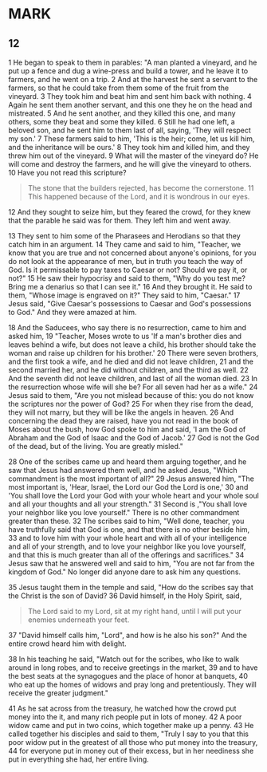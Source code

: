# MARK

## 12

1 He began to speak to them in parables: "A man planted a vineyard, and he put up a fence and dug a wine-press and build a tower, and he leave it to farmers, and he went on a trip. 2 And at the harvest he sent a servant to the farmers, so that he could take from them some of the fruit from the vineyard. 3 They took him and beat him and sent him back with nothing. 4 Again he sent them another servant, and this one they he on the head and mistreated. 5 And he sent another, and they killed this one, and many others, some they beat and some they killed. 6 Still he had one left, a beloved son, and he sent him to them last of all, saying, 'They will respect my son.' 7 These farmers said to him, 'This is the heir; come, let us kill him, and the inheritance will be ours.' 8 They took him and killed him, and they threw him out of the vineyard. 9 What will the master of the vineyard do? He will come and destroy the farmers, and he will give the vineyard to others. 10 Have you not read this scripture?

> The stone that the builders rejected,
> has become the cornerstone.
> 11 This happened because of the Lord,
> and it is wondrous in our eyes.

12 And they sought to seize him, but they feared the crowd, for they knew that the parable he said was for them. They left him and went away.

13 They sent to him some of the Pharasees and Herodians so that they catch him in an argument. 14 They came and said to him, "Teacher, we know that you are true and not concerned about anyone's opinions, for you do not look at the appearance of men, but in truth you teach the way of God. Is it permissable to pay taxes to Caesar or not? Should we pay it, or not?" 15 He saw their hypocrisy and said to them, "Why do you test me? Bring me a denarius so that I can see it." 16 And they brought it. He said to them, "Whose image is engraved on it?" They said to him, "Caesar." 17 Jesus said, "Give Caesar's possessions to Caesar and God's possessions to God." And they were amazed at him.

18 And the Saducees, who say there is no resurrection, came to him and asked him, 19 "Teacher, Moses wrote to us 'If a man's brother dies and leaves behind a wife, but does not leave a child, his brother should take the woman and raise up children for his brother.' 20 There were seven brothers, and the first took a wife, and he died and did not leave children, 21 and the second married her, and he did without children, and the third as well. 22 And the seventh did not leave children, and last of all the woman died. 23 In the resurrection whose wife will she be? For all seven had her as a wife." 24 Jesus said to them, "Are you not mislead because of this: you do not know the scriptures nor the power of God? 25 For when they rise from the dead, they will not marry, but they will be like the angels in heaven. 26 And concerning the dead they are raised, have you not read in the book of Moses about the bush, how God spoke to him and said, 'I am the God of Abraham and the God of Isaac and the God of Jacob.' 27 God is not the God of the dead, but of the living. You are greatly misled."

28 One of the scribes came up and heard them arguing together, and he saw that Jesus had answered them well, and he asked Jesus, "Which commandment is the most important of all?" 29 Jesus answered him, "The most important is, 'Hear, Israel, the Lord our God the Lord is one,' 30 and 'You shall love the Lord your God with your whole heart and your whole soul and all your thoughts and all your strength." 31 Second is ,"You shall love your neighbor like you love yourself." There is no other commandment greater than these. 32 The scribes said to him, "Well done, teacher, you have truthfully said that God is one, and that there is no other beside him, 33 and to love him with your whole heart and with all of your intelligence and all of your strength, and to love your neighbor like you love yourself, and that this is much greater than all of the offerings and sacrifices." 34 Jesus saw that he answered well and said to him, "You are not far from the kingdom of God." No longer did anyone dare to ask him any questions.

35 Jesus taught them in the temple and said, "How do the scribes say that the Christ is the son of David? 36 David himself, in the Holy Spirit, said,

> The Lord said to my Lord,
> sit at my right hand,
> until I will put your enemies underneath your feet.

37 "David himself calls him, "Lord", and how is he also his son?" And the entire crowd heard him with delight.

38 In his teaching he said, "Watch out for the scribes, who like to walk around in long robes, and to receive greetings in the market, 39 and to have the best seats at the synagogues and the place of honor at banquets, 40 who eat up the homes of widows and pray long and pretentiously. They will receive the greater judgment."

41 As he sat across from the treasury, he watched how the crowd put money into the it, and many rich people put in lots of money. 42 A poor widow came and put in two coins, which together make up a penny. 43 He called together his disciples and said to them, "Truly I say to you that this poor widow put in the greatest of all those who put money into the treasury, 44 for everyone put in money out of their excess, but in her neediness she put in everything she had, her entire living.